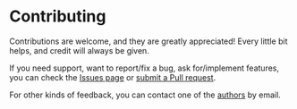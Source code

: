# Contributing

Contributions are welcome, and they are greatly appreciated! Every little bit helps, and credit will always be given.

If you need support, want to report/fix a bug, ask for/implement features, you can check the
[Issues page](https://github.com/francescofuggitti/hoa2dot/issues)
or [submit a Pull request](https://github.com/francescofuggitti/hoa2dot/pulls).

For other kinds of feedback, you can contact one of the
[authors](./authors.md) by email.
